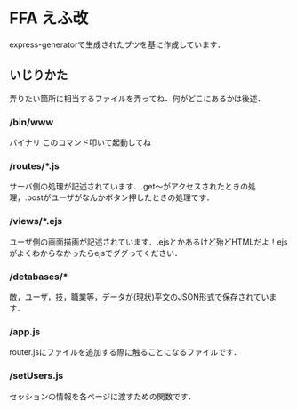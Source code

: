 # FFA えふ改
express-generatorで生成されたブツを基に作成しています．

## いじりかた
弄りたい箇所に相当するファイルを弄ってね．何がどこにあるかは後述．

### /bin/www
バイナリ このコマンド叩いて起動してね

### /routes/*.js
サーバ側の処理が記述されています．.get～がアクセスされたときの処理，.postがユーザがなんかボタン押したときの処理です．

### /views/*.ejs
ユーザ側の画面描画が記述されています．.ejsとかあるけど殆どHTMLだよ！ejsがよくわからなかったらejsでググってください．

### /detabases/*
敵，ユーザ，技，職業等，データが(現状)平文のJSON形式で保存されています．

### /app.js
router.jsにファイルを追加する際に触ることになるファイルです．

### /setUsers.js
セッションの情報を各ページに渡すための関数です．